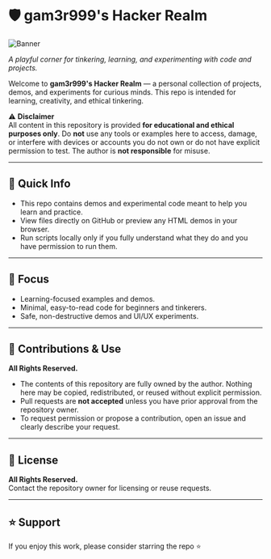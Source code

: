 # 🛡️ gam3r999's Hacker Realm

![Banner](https://github.com/user-attachments/assets/199f7cbd-5324-42e7-93f5-2e8fe3049a4b)

*A playful corner for tinkering, learning, and experimenting with code and projects.*

Welcome to **gam3r999's Hacker Realm** — a personal collection of projects, demos, and experiments for curious minds. This repo is intended for learning, creativity, and ethical tinkering.

⚠️ **Disclaimer**  
All content in this repository is provided **for educational and ethical purposes only**. Do **not** use any tools or examples here to access, damage, or interfere with devices or accounts you do not own or do not have explicit permission to test. The author is **not responsible** for misuse.

---

## 🚀 Quick Info
- This repo contains demos and experimental code meant to help you learn and practice.
- View files directly on GitHub or preview any HTML demos in your browser.
- Run scripts locally only if you fully understand what they do and you have permission to run them.

---

## 🧩 Focus
- Learning-focused examples and demos.
- Minimal, easy-to-read code for beginners and tinkerers.
- Safe, non-destructive demos and UI/UX experiments.

---

## 🤝 Contributions & Use
**All Rights Reserved.**  
- The contents of this repository are fully owned by the author. Nothing here may be copied, redistributed, or reused without explicit permission.  
- Pull requests are **not accepted** unless you have prior approval from the repository owner.  
- To request permission or propose a contribution, open an issue and clearly describe your request.

---

## 📜 License
**All Rights Reserved.**  
Contact the repository owner for licensing or reuse requests.

---

## ⭐ Support
If you enjoy this work, please consider starring the repo ⭐
